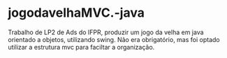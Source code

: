 # jogodavelhaMVC.-java
Trabalho de LP2 de Ads do IFPR, produzir um jogo da velha em java orientado a objetos, utilizando swing. Não era obrigatório, mas foi optado utilizar a estrutura mvc para faciltar a organização.
